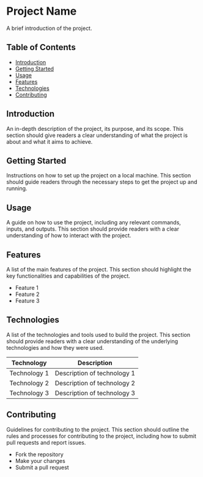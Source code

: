 # Project Name

A brief introduction of the project.

## Table of Contents

- [Introduction](#introduction)
- [Getting Started](#getting-started)
- [Usage](#usage)
- [Features](#features)
- [Technologies](#technologies)
- [Contributing](#contributing)

## Introduction

An in-depth description of the project, its purpose, and its scope. This section should give readers a clear understanding of what the project is about and what it aims to achieve.

## Getting Started

Instructions on how to set up the project on a local machine. This section should guide readers through the necessary steps to get the project up and running.

## Usage

A guide on how to use the project, including any relevant commands, inputs, and outputs. This section should provide readers with a clear understanding of how to interact with the project.

## Features

A list of the main features of the project. This section should highlight the key functionalities and capabilities of the project.

- Feature 1
- Feature 2
- Feature 3

## Technologies

A list of the technologies and tools used to build the project. This section should provide readers with a clear understanding of the underlying technologies and how they were used.

| Technology | Description |
| --- | --- |
| Technology 1 | Description of technology 1 |
| Technology 2 | Description of technology 2 |
| Technology 3 | Description of technology 3 |

## Contributing

Guidelines for contributing to the project. This section should outline the rules and processes for contributing to the project, including how to submit pull requests and report issues.

- Fork the repository
- Make your changes
- Submit a pull request

